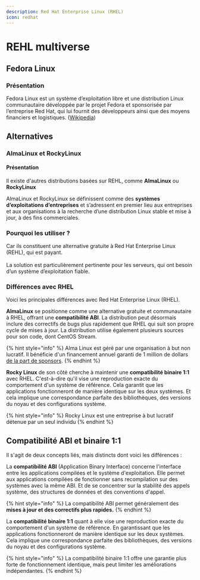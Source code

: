 ```yaml
---
description: Red Hat Enterprise Linux (RHEL)
icon: redhat
---
```


# REHL multiverse

## Fedora Linux

### Présentation

Fedora Linux est un système d’exploitation libre et une distribution Linux communautaire développée par le projet Fedora et sponsorisée par l’entreprise Red Hat, qui lui fournit des développeurs ainsi que des moyens financiers et logistiques. ([Wikipedia](https://fr.wikipedia.org/wiki/Fedora\_Linux))

## **Alternatives**

### **AlmaLinux** et **RockyLinux**

#### Présentation

Il existe d'autres distributions basées sur REHL, comme **AlmaLinux** ou **RockyLinux**&#x20;

AlmaLinux et RockyLinux se définissent comme des **systèmes d’exploitations d’entreprises** et s’adressent en premier lieu aux entreprises et aux organisations à la recherche d’une distribution Linux stable et mise à jour, à des fins commerciales.&#x20;

### Pourquoi les utiliser  ?

Car ils constituent une alternative gratuite à Red Hat Enterprise Linux (REHL), qui est payant.\
\
La solution est particulièrement pertinente pour les serveurs, qui ont besoin d’un système d’exploitation fiable.

### Différences avec RHEL

Voici les principales différences avec Red Hat Enterprise Linux (RHEL).

**AlmaLinux** se positionne comme une alternative gratuite et communautaire à RHEL, offrant une **compatibilité ABI**. La distribution peut désormais inclure des correctifs de bugs plus rapidement que RHEL qui suit son propre cycle de mises à jour. La distribution utilise également plusieurs sources pour son code, dont CentOS Stream.&#x20;

{% hint style="info" %}
Alma Linux est géré par une organisation à but non lucratif. Il bénéficie d'un financement annuel garanti de 1 million de dollars [de la part de sponsors](https://www.techtarget.com/searchdatacenter/tip/Rocky-Linux-vs-AlmaLinux-Which-is-better).
{% endhint %}

**Rocky Linux** de son côté cherche à maintenir une **compatibilité binaire 1:1** avec RHEL. C'est-à-dire qu'il vise une reproduction exacte du comportement d'un système de référence. Cela garantit que les applications fonctionneront de manière identique sur les deux systèmes. Et cela implique une correspondance parfaite des bibliothèques, des versions du noyau et des configurations système.

{% hint style="info" %}
Rocky Linux est une entreprise à but lucratif détenue par un seul individu
{% endhint %}

## Compatibilité ABI et binaire 1:1

Il s'agit de deux concepts liés, mais distincts dont voici les différences :

La **compatibilité ABI** (Application Binary Interface) concerne l'interface entre les applications compilées et le système d'exploitation. Elle permet aux applications compilées de fonctionner sans recompilation sur des systèmes avec la même ABI. Et de se concentrer sur la stabilité des appels système, des structures de données et des conventions d'appel.

{% hint style="info" %}
La compatibilité ABI permet généralement des **mises à jour et des correctifs plus rapides.**
{% endhint %}

La **compatibilité binaire 1:1** quant à elle vise une reproduction exacte du comportement d'un système de référence. En garantissant que les applications fonctionneront de manière identique sur les deux systèmes. Cela implique une correspondance parfaite des bibliothèques, des versions du noyau et des configurations système.

{% hint style="info" %}
La compatibilité binaire 1:1 offre une garantie plus forte de fonctionnement identique, mais peut limiter les améliorations indépendantes.
{% endhint %}
